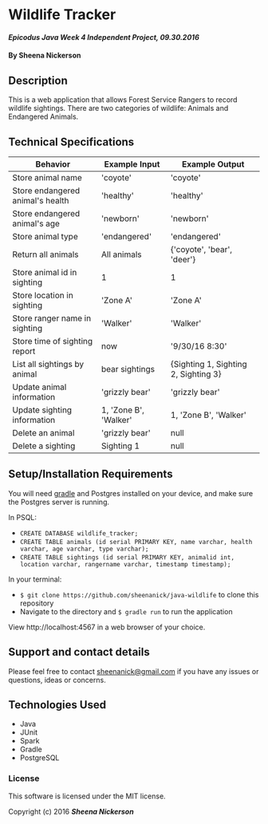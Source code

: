 # Wildlife Tracker

#### _Epicodus Java Week 4 Independent Project, 09.30.2016_

#### By **Sheena Nickerson**

## Description

This is a web application that allows Forest Service Rangers to record wildlife sightings. There are two categories of wildlife: Animals and Endangered Animals.

## Technical Specifications

| Behavior                         | Example Input          | Example Output                       |
|----------------------------------|------------------------|--------------------------------------|
| Store animal name                | 'coyote'               | 'coyote'                             |
| Store endangered animal's health | 'healthy'              | 'healthy'                            |
| Store endangered animal's age    | 'newborn'              | 'newborn'                            |
| Store animal type                | 'endangered'           | 'endangered'                         |
| Return all animals               | All animals            | {'coyote', 'bear', 'deer'}           |
| Store animal id in sighting      | 1                      | 1                                    |
| Store location in sighting       | 'Zone A'               | 'Zone A'                             |
| Store ranger name in sighting    | 'Walker'               | 'Walker'                             |
| Store time of sighting report    |  now                   | '9/30/16 8:30'                       |
| List all sightings by animal     | bear sightings         | {Sighting 1, Sighting 2, Sighting 3} |
| Update animal information        | 'grizzly bear'         | 'grizzly bear'                       |
| Update sighting information      | 1, 'Zone B', 'Walker'  | 1, 'Zone B', 'Walker'                |
| Delete an animal                 | 'grizzly bear'         | null                                 |
| Delete a sighting                | Sighting 1             | null                                 |

## Setup/Installation Requirements

You will need [gradle](https://gradle.org/gradle-download/) and Postgres installed on your device, and make sure the Postgres server is running.

In PSQL:
* `CREATE DATABASE wildlife_tracker;`
* `CREATE TABLE animals (id serial PRIMARY KEY, name varchar, health varchar, age varchar, type varchar);`
* `CREATE TABLE sightings (id serial PRIMARY KEY, animalid int, location varchar, rangername varchar, timestamp timestamp);`

In your terminal:
* `$ git clone https://github.com/sheenanick/java-wildlife` to clone this repository
* Navigate to the directory and `$ gradle run` to run the application

View http://localhost:4567 in a web browser of your choice.

## Support and contact details

Please feel free to contact sheenanick@gmail.com if you have any issues or questions, ideas or concerns.

## Technologies Used

* Java
* JUnit
* Spark
* Gradle
* PostgreSQL

### License

This software is licensed under the MIT license.

Copyright (c) 2016 **_Sheena Nickerson_**
